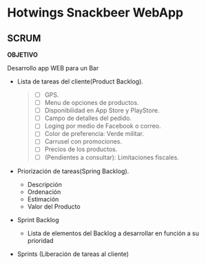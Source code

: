 # Hotwings Snackbeer WebApp
## SCRUM
**OBJETIVO**

Desarrollo app WEB para un Bar


- Lista de tareas del cliente(Product Backlog).
  > - [ ] GPS.
  > - [ ] Menu de opciones de productos.
  > - [ ] Disponibilidad en App Store y PlayStore.
  > - [ ] Campo de detalles del pedido.
  > - [ ] Loging por medio de Facebook o correo.
  > - [ ] Color de preferencia: Verde militar.
  > - [ ] Carrusel con promociones.
  > - [ ] Precios de los productos.
  > - [ ] (Pendientes a consultar): Limitaciones fiscales.

- Priorización de tareas(Spring Backlog).
  - Descripción
  - Ordenación
  - Estimación
  - Valor del Producto

- Sprint Backlog
  - Lista de elementos del Backlog a desarrollar en función a su prioridad

- Sprints (Liberación de tareas al cliente)
